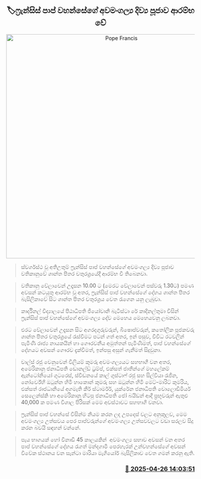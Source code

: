 <p align='center'><b><h2 align='center' title='Pope Francis' funeral Mass begins'>🏷ෆ්‍රැන්සිස් පාප් වහන්සේගේ අවමංගල්‍ය දිව්‍ය පූජාව ආරම්භ වේ</h2></b></p>
<p align='center'><img src='https://helakuru.sgp1.cdn.digitaloceanspaces.com/esana/images/lib/pope-2025.jpg' width='600' alt='Pope Francis' funeral Mass begins'></p>

> ස්වර්ගස්ථ වූ අතිඋතුම් ෆ්‍රැන්සිස් පාප් වහන්සේගේ අවමංගල්‍ය දිව්‍ය පූජාව වතිකානුවේ ශාන්ත පීතර චතුරශ්‍රයේදී ආරම්භ වී තිබෙනවා.

> වතිකානු වේලාවෙන් උදෑසන 10.00 ට (මෙරට වේලාවෙන් පස්වරු 1.30ට) පමණ අවසන් කටයුතු ආරම්භ වූ අතර, ෆ්‍රැන්සිස් පාප් වහන්සේගේ දේහය ශාන්ත පීතර බැසිලිකාවේ සිට ශාන්ත පීතර චතුරශ්‍රය වෙත රැගෙන යනු ලැබුවා.

> කාර්දිනල් විද්‍යාලයේ පීඨාධිපති ජියෝවානි බැටිස්ටා රේ කාදිනල්තුමා විසින් ෆ්‍රැන්සිස් පාප් වහන්සේගේ අවමංගල්‍ය දේව මෙහෙය මෙහෙයවනු ලබනවා.

> එරට වේලාවෙන් උදෑසන සිට අගරදගුරුවරුන්, බිෂොප්වරුන්, කතෝලික පූජකවරු ශාන්ත පීතර චතුරශ්‍රයේ රැස්වීමට පටන් ගත් අතර, ඉන් පසුව, විවිධ රටවලින් පැමිණි රාජ්‍ය නායකයින් හා ගෞරවනීය අමුත්තන් පැමිණීමත්, පාප් වහන්සේගේ දේහයට අවසන් ගෞරව දැක්වීමත්, ඉන්පසු අසුන් ගැනීමත් සිදුවුනා.

> චාල්ස් රජු වෙනුවෙන් විලියම් කුමරු අවමංගල්‍යයට සහභාගී වන අතර, අමෙරිකානු ජනාධිපති ඩොනල්ඩ් ට්‍රම්ප්, එක්සත් ජාතීන්ගේ මහලේකම් ඇන්ටෝනියෝ ගුටරෙස්, ස්වීඩනයේ කාල් ගුස්ටාෆ් රජු සහ සිල්වියා රැජින, නෝර්වේහි ඔටුන්න හිමි හාකොන් කුමරු සහ ඔටුන්න හිමි මෙට්-මාරිට් කුමරිය, එක්සත් රාජධානියේ අගමැති කීර් ස්ටාර්මර්, යුක්රේන ජනාධිපති වොලොඩිමියර් සෙලෙන්ස්කි හා අමෙරිකානු හිටපු ජනාධිපති ජෝ බයිඩන් ආදී ප්‍රභූවරුන් ඇතුළු 40,000 ක පමණ විශාල පිරිසක් මෙම අවස්ථාවට සහභාගි වනවා.

> ෆ්‍රැන්සිස් පාප් වහන්සේ විසින්ම නියම කරන ලද උපදෙස් වලට අනුකූලව, මෙම අවමංගල්‍ය උත්සවය පෙර පාප්වරුන්ගේ අවමංගල්‍ය උත්සවවලට වඩා සරලව සිදු කරන බවයි සඳහන් වන්නේ.

> පැය භාගයක් හෝ විනාඩි 45 කාලයකින්  අවමංගල්‍ය සභාව අවසන් වන අතර පාප් වහන්සේගේ දේහය රැගත් මන්දගාමී පෙරහැරක් උන්වහන්සේගේ අවසන් විවේක ස්ථානය වන සැන්ටා මාරියා මැගියෝර් බැසිලිකාව වෙත ගමන් කරනු ඇති.



<h3 align='right'><a href='https://www.helakuru.lk/esana/p/109583/'>📅 2025-04-26 14:03:51</a></h3>
